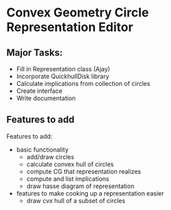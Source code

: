 # Convex Geometry Circle Representation Editor

## Major Tasks:
- Fill in Representation class (Ajay)
- Incorporate QuickhullDisk library
- Calculate implications from collection of circles
- Create interface
- Write documentation

## Features to add

Features to add:
- basic functionality
    - add/draw circles
    - calculate convex hull of circles
    - compute CG that representation realizes
    - compute and list implications
    - draw hasse diagram of representation
- features to make cooking up a representation easier
    - draw cvx hull of a subset of circles
